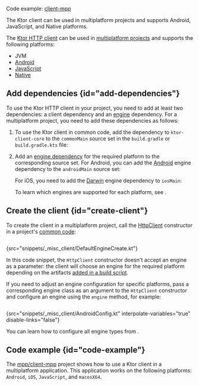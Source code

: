 [//]: # (title: Multiplatform)

<tldr>
<p>
Code example: <a href="https://github.com/ktorio/ktor-samples/tree/main/client-mpp">client-mpp</a>
</p>
</tldr>

<link-summary>
The Ktor client can be used in multiplatform projects and supports Android, JavaScript, and Native platforms.
</link-summary>

The [Ktor HTTP client](create-client.md) can be used in [multiplatform projects](https://kotlinlang.org/docs/multiplatform.html) and supports the following platforms:
* JVM
* [Android](https://kotlinlang.org/docs/android-overview.html)
* [JavaScript](https://kotlinlang.org/docs/js-overview.html)
* [Native](https://kotlinlang.org/docs/native-overview.html)

## Add dependencies {id="add-dependencies"}
To use the Ktor HTTP client in your project, you need to add at least two dependencies: a client dependency and an [engine](http-client_engines.md) dependency. For a multiplatform project, you need to add these dependencies as follows:
1. To use the Ktor client in common code, add the dependency to `ktor-client-core` to the `commonMain` source set in the `build.gradle` or `build.gradle.kts` file:
   <var name="platform_name" value="common"/>
   <var name="artifact_name" value="ktor-client-core"/>
   <include src="lib.topic" element-id="add_ktor_artifact_multiplatform"/>
1. Add an [engine dependency](http-client_engines.md#dependencies) for the required platform to the corresponding source set. For Android, you can add the [Android](http-client_engines.md#android) engine dependency to the `androidMain` source set:
   <var name="platform_name" value="android"/>
   <var name="artifact_name" value="ktor-client-android"/>
   <include src="lib.topic" element-id="add_ktor_artifact_multiplatform"/>
   
   For iOS, you need to add the [Darwin](http-client_engines.md#darwin) engine dependency to `iosMain`:
   <var name="platform_name" value="ios"/>
   <var name="artifact_name" value="ktor-client-darwin"/>
   <include src="lib.topic" element-id="add_ktor_artifact_multiplatform"/>
   
   To learn which engines are supported for each platform, see [](http-client_engines.md#dependencies).


## Create the client {id="create-client"}
To create the client in a multiplatform project, call the [HttpClient](https://api.ktor.io/ktor-client/ktor-client-core/io.ktor.client/-http-client/index.html) constructor in a project's [common code](https://kotlinlang.org/docs/mpp-discover-project.html#source-sets):

```kotlin
```
{src="snippets/_misc_client/DefaultEngineCreate.kt"}

In this code snippet, the `HttpClient` constructor doesn't accept an engine as a parameter: the client will choose an engine for the required platform depending on the artifacts [added in a build script](#add-dependencies). 

If you need to adjust an engine configuration for specific platforms, pass a corresponding engine class as an argument to the `HttpClient` constructor and configure an engine using the `engine` method, for example:
```kotlin
```
{src="snippets/_misc_client/AndroidConfig.kt" interpolate-variables="true" disable-links="false"}

You can learn how to configure all engine types from [](http-client_engines.md).



## Code example {id="code-example"}

The [mpp/client-mpp](https://github.com/ktorio/ktor-samples/tree/main/client-mpp) project shows how to use a Ktor client in a multiplatform application. This application works on the following platforms: `Android`, `iOS`, `JavaScript`, and `macosX64`.

